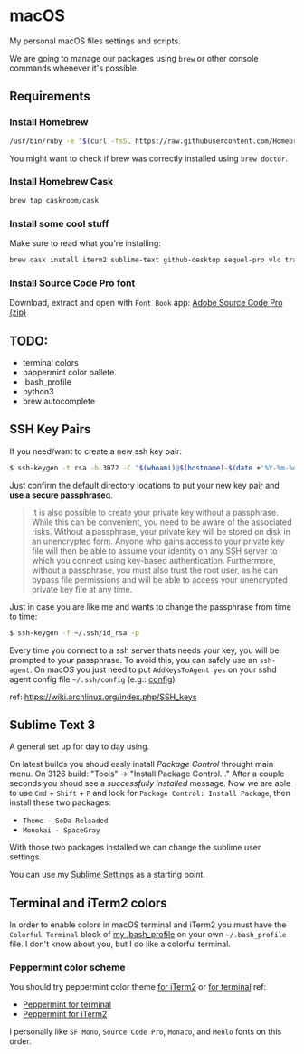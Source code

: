 # macOS
My personal macOS files settings and scripts.

We are going to manage our packages using `brew` or other console commands whenever it's possible.

## Requirements


### Install Homebrew

```bash
/usr/bin/ruby -e "$(curl -fsSL https://raw.githubusercontent.com/Homebrew/install/master/install)"
```

You might want to check if brew was correctly installed using `brew doctor`.


### Install Homebrew Cask

```bash
brew tap caskroom/cask
```

### Install some cool stuff

Make sure to read what you're installing:

```bash
brew cask install iterm2 sublime-text github-desktop sequel-pro vlc transmission  firefox google-chrome
```

### Install Source Code Pro font

Download, extract and open with `Font Book` app:
[Adobe Source Code Pro (zip)](https://github.com/adobe-fonts/source-code-pro/archive/2.030R-ro/1.050R-it.zip)


## TODO:
- terminal colors
- pappermint color pallete.
- .bash_profile
- python3
- brew autocomplete


## SSH Key Pairs

If you need/want to create a new ssh key pair:

```bash
$ ssh-keygen -t rsa -b 3072 -C "$(whoami)@$(hostname)-$(date +'%Y-%m-%d')"
```
Just confirm the default directory locations to put your new key pair and **use a secure passphrase**q.

> It is also possible to create your private key without a passphrase. While this can be convenient, you need to be aware of the associated risks. Without a passphrase, your private key will be stored on disk in an unencrypted form. Anyone who gains access to your private key file will then be able to assume your identity on any SSH server to which you connect using key-based authentication. Furthermore, without a passphrase, you must also trust the root user, as he can bypass file permissions and will be able to access your unencrypted private key file at any time.


Just in case you are like me and wants to change the passphrase from time to time:

```bash
$ ssh-keygen -f ~/.ssh/id_rsa -p
```

Every time you connect to a ssh server thats needs your key, you will be prompted to your passphrase. To avoid this, you can safely use an `ssh-agent`.
On macOS you just need to put `AddKeysToAgent yes` on your sshd agent config file `~/.ssh/config` (e.g.: [config](https://github.com/RodrigoJimmy/macOS/blob/master/files/ssh_config))

ref: https://wiki.archlinux.org/index.php/SSH_keys


## Sublime Text 3

A general set up for day to day using.

On latest builds you shoud easly install _Package Control_ throught main menu. On 3126 build: "Tools" -> "Install Package Control..."
After a couple seconds you shoud see a _successfully installed_ message.
Now we are able to use `Cmd` + `Shift` + `P` and look for `Package Control: Install Package`, then install these two packages:

- `Theme - SoDa Reloaded`
- `Monokai - SpaceGray`

With those two packages installed we can change the sublime user settings.

You can use my [Sublime Settings](https://github.com/RodrigoJimmy/macOS/blob/master/files/Preferences.sublime-settings) as a starting point.

## Terminal and iTerm2 colors

In order to enable colors in macOS terminal and iTerm2 you must have the `Colorful Terminal` block of [my .bash_profile](https://github.com/RodrigoJimmy/macOS/blob/master/files/bash_profile) on your own `~/.bash_profile` file.
I don't know about you, but I do like a colorful terminal.

### Peppermint color scheme

You should try peppermint color theme [for iTerm2](https://raw.githubusercontent.com/dotzero/iTerm-2-Peppermint/master/Peppermint.itermcolors) or [for terminal](https://noahfrederick.com/get/Peppermint.1.2.terminal.zip)
ref:
- [Peppermint for terminal](https://noahfrederick.com/log/lion-terminal-theme-peppermint.html)
- [Peppermint for iTerm2](https://github.com/dotzero/iTerm-2-Peppermint)

I personally like `SF Mono`, `Source Code Pro`, `Monaco`, and `Menlo` fonts on this order.

